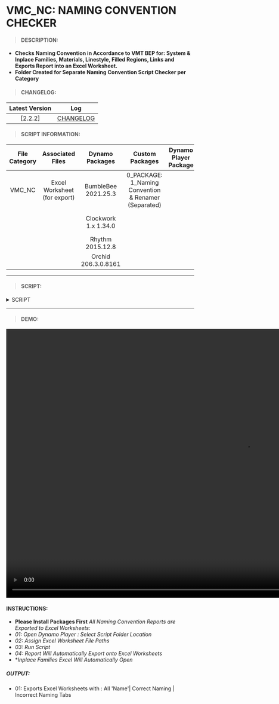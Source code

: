 # VMC_NC: NAMING CONVENTION CHECKER

> #### DESCRIPTION: 
- **Checks Naming Convention in Accordance to VMT BEP for: System & Inplace Families, Materials, Linestyle, Filled Regions, Links and Exports Report into an Excel Worksheet.**
- **Folder Created for Separate Naming Convention Script Checker per Category**

> #### CHANGELOG:

| Latest Version | Log |
| :-------: | :----: | 
|[2.2.2] | [CHANGELOG](/_scripts/_project/263_VMC/CHECKER/changelog/VMC_NamingConventionChecker.md) |

> #### SCRIPT INFORMATION: 

| File Category| Associated Files | Dynamo Packages | Custom Packages | Dynamo Player Package | Revit Version | Author | Modified By | File Name & Location
| :-------: | :----: | :---: | :---: | :---: | :---: | :---: | :--: | :--:
| VMC_NC | Excel Worksheet (for export) | BumbleBee 2021.25.3| 0_PACKAGE: 1_Naming Convention & Renamer (Separated) | | Revit 2021.1 | Cathrine Macabuhay | | VMC_NC_NamingConventionChecker 
|         |  | Clockwork 1.x 1.34.0| | | | | | (https://bimcapcom.sharepoint.com/:f:/s/BCP-Main/ElYGA5RdGiBIlkBawDx8AvkBn3iaObiuJCUN5tJbVBrgzA?e=ROlI0Q)
|         |  | Rhythm 2015.12.8   |
|         |  | Orchid 206.3.0.8161|
----------------------------------------------------------------
> #### SCRIPT: 

<details>
<summary>SCRIPT</summary>
<img src="/_scripts/_project/263_VMC/CHECKER/images/VMC_NamingConventionChecker.png">
</details>

------------------------------------------------------------------------------

> #### DEMO: 

<video width="1280" height="720" controls>
 <source src="/_scripts/_project/263_VMC/CHECKER/demo/VMC_NamingConventionChecker.mp4" type="video/mp4">
</video>

#### INSTRUCTIONS: 
- **Please Install Packages First**
*All Naming Convention Reports are Exported to Excel Worksheets:*
- *01: Open Dynamo Player : Select Script Folder Location*
- *02: Assign Excel Worksheet File Paths*
- *03: Run Script*
- *04: Report Will Automatically Export onto Excel Worksheets*
- **Inplace Families Excel Will Automatically Open*

##### OUTPUT: 
- 01: Exports Excel Worksheets with : All 'Name'| Correct Naming | Incorrect Naming Tabs